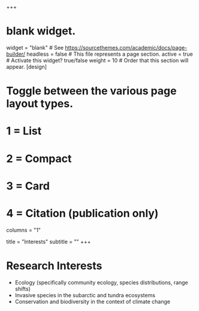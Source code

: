+++
# blank widget.
widget = "blank"  # See https://sourcethemes.com/academic/docs/page-builder/
headless = false  # This file represents a page section.
active = true  # Activate this widget? true/false
weight = 10  # Order that this section will appear.
[design]
  # Toggle between the various page layout types.
  #   1 = List
  #   2 = Compact
  #   3 = Card
  #   4 = Citation (publication only)
 columns = "1"

title = "Interests"
subtitle = ""
+++

# Research Interests

- Ecology (specifically community ecology, species distributions, range shifts)
- Invasive species in the subarctic and tundra ecosystems
- Conservation and biodiversity in the context of climate change

